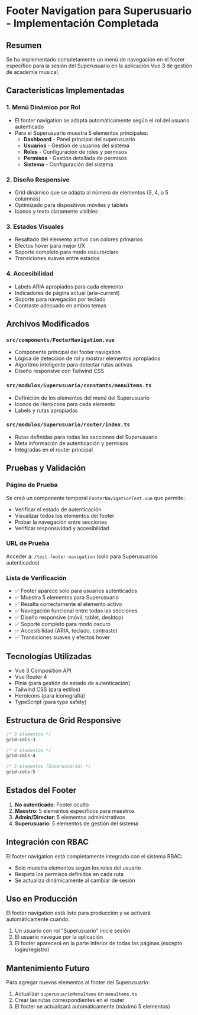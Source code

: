 # Footer Navigation para Superusuario - Implementación Completada

## Resumen
Se ha implementado completamente un menú de navegación en el footer específico para la sesión del Superusuario en la aplicación Vue 3 de gestión de academia musical.

## Características Implementadas

### 1. Menú Dinámico por Rol
- El footer navigation se adapta automáticamente según el rol del usuario autenticado
- Para el Superusuario muestra 5 elementos principales:
  - **Dashboard** - Panel principal del superusuario
  - **Usuarios** - Gestión de usuarios del sistema
  - **Roles** - Configuración de roles y permisos
  - **Permisos** - Gestión detallada de permisos
  - **Sistema** - Configuración del sistema

### 2. Diseño Responsive
- Grid dinámico que se adapta al número de elementos (3, 4, o 5 columnas)
- Optimizado para dispositivos móviles y tablets
- Iconos y texto claramente visibles

### 3. Estados Visuales
- Resaltado del elemento activo con colores primarios
- Efectos hover para mejor UX
- Soporte completo para modo oscuro/claro
- Transiciones suaves entre estados

### 4. Accesibilidad
- Labels ARIA apropiados para cada elemento
- Indicadores de página actual (aria-current)
- Soporte para navegación por teclado
- Contraste adecuado en ambos temas

## Archivos Modificados

### `src/components/FooterNavigation.vue`
- Componente principal del footer navigation
- Lógica de detección de rol y mostrar elementos apropiados
- Algoritmo inteligente para detectar rutas activas
- Diseño responsive con Tailwind CSS

### `src/modulos/Superusuario/constants/menuItems.ts`
- Definición de los elementos del menú del Superusuario
- Iconos de Heroicons para cada elemento
- Labels y rutas apropiadas

### `src/modulos/Superusuario/router/index.ts`
- Rutas definidas para todas las secciones del Superusuario
- Meta información de autenticación y permisos
- Integradas en el router principal

## Pruebas y Validación

### Página de Prueba
Se creó un componente temporal `FooterNavigationTest.vue` que permite:
- Verificar el estado de autenticación
- Visualizar todos los elementos del footer
- Probar la navegación entre secciones
- Verificar responsividad y accesibilidad

### URL de Prueba
Acceder a: `/test-footer-navigation` (solo para Superusuarios autenticados)

### Lista de Verificación
- ✅ Footer aparece solo para usuarios autenticados
- ✅ Muestra 5 elementos para Superusuario
- ✅ Resalta correctamente el elemento activo
- ✅ Navegación funcional entre todas las secciones
- ✅ Diseño responsive (móvil, tablet, desktop)
- ✅ Soporte completo para modo oscuro
- ✅ Accesibilidad (ARIA, teclado, contraste)
- ✅ Transiciones suaves y efectos hover

## Tecnologías Utilizadas
- Vue 3 Composition API
- Vue Router 4
- Pinia (para gestión de estado de autenticación)
- Tailwind CSS (para estilos)
- Heroicons (para iconografía)
- TypeScript (para type safety)

## Estructura de Grid Responsive
```css
/* 3 elementos */
grid-cols-3

/* 4 elementos */
grid-cols-4  

/* 5 elementos (Superusuario) */
grid-cols-5
```

## Estados del Footer
1. **No autenticado**: Footer oculto
2. **Maestro**: 5 elementos específicos para maestros
3. **Admin/Director**: 5 elementos administrativos
4. **Superusuario**: 5 elementos de gestión del sistema

## Integración con RBAC
El footer navigation está completamente integrado con el sistema RBAC:
- Solo muestra elementos según los roles del usuario
- Respeta los permisos definidos en cada ruta
- Se actualiza dinámicamente al cambiar de sesión

## Uso en Producción
El footer navigation está listo para producción y se activará automáticamente cuando:
1. Un usuario con rol "Superusuario" inicie sesión
2. El usuario navegue por la aplicación
3. El footer aparecerá en la parte inferior de todas las páginas (excepto login/registro)

## Mantenimiento Futuro
Para agregar nuevos elementos al footer del Superusuario:
1. Actualizar `superusuarioMenuItems` en `menuItems.ts`
2. Crear las rutas correspondientes en el router
3. El footer se actualizará automáticamente (máximo 5 elementos)

